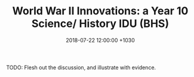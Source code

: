 ﻿---
layout: post
title:  "World War II Innovations: a Year 10 Science/ History IDU (BHS)"
date:   2018-07-22 12:00:00 +1030
categories: MTeach bhsPlacement
---




TODO: Flesh out the discussion, and illustrate with evidence.






 







